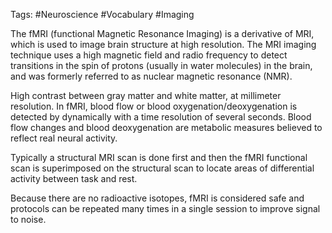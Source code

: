 Tags: #Neuroscience #Vocabulary #Imaging 

The fMRI (functional Magnetic Resonance Imaging) is a derivative of MRI, which is used to image brain structure at high resolution. The MRI imaging technique uses a high magnetic field and radio frequency to detect transitions in the spin of protons (usually in water molecules) in the brain, and was formerly referred to as nuclear magnetic resonance (NMR).

High contrast between gray matter and white matter, at millimeter resolution. In fMRI, blood flow or blood oxygenation/deoxygenation is detected by dynamically with a time resolution of several seconds. Blood flow changes and blood deoxygenation are metabolic measures believed to reflect real neural activity.

Typically a structural MRI scan is done first and then the fMRI functional scan is superimposed on the structural scan to locate areas of differential activity between task and rest. 

Because there are no radioactive isotopes, fMRI is considered safe and protocols can be repeated many times in a single session to improve signal to noise.
